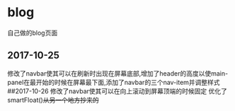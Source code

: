 # blog
自己做的blog页面
## 2017-10-25
修改了navbar使其可以在刷新时出现在屏幕底部,增加了header的高度以使main-panel在最开始的时候在屏幕最下面,添加了navbar的三个nav-item并调整样式
##2017-10-26
修改了navbar使其可以在向上滚动到屏幕顶端的时候固定
优化了smartFloat()~~从另一个地方抄来的~~